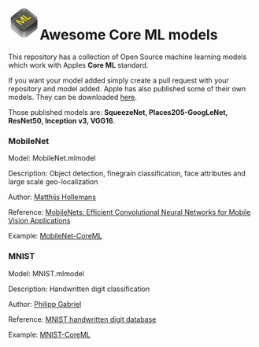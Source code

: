 <img src="core-ml.png" align="left" width="64"> 

# Awesome Core ML models
This repository has a collection of Open Source machine learning models which work with Apples **Core ML** standard.

If you want your model added simply create a pull request with your repository and model added. 
Apple has also published some of their own models. They can be downloaded [here](https://developer.apple.com/machine-learning/).

Those published models are: **SqueezeNet, Places205-GoogLeNet, ResNet50, Inception v3, VGG16**.

### MobileNet
Model: MobileNet.mlmodel

Description: Object detection, finegrain classification, face attributes and large scale geo-localization

Author: [Matthijs Hollemans](https://github.com/hollance)

Reference: [MobileNets: Efficient Convolutional Neural Networks for Mobile Vision Applications](https://arxiv.org/abs/1704.04861v1)

Example: [MobileNet-CoreML](https://github.com/hollance/MobileNet-CoreML)

### MNIST
Model: MNIST.mlmodel

Description: Handwritten digit classification

Author: [Philipp Gabriel](https://github.com/ph1ps)

Reference: [MNIST handwritten digit database](http://yann.lecun.com/exdb/mnist/)

Example: [MNIST-CoreML](https://github.com/ph1ps/MNIST-CoreML)
